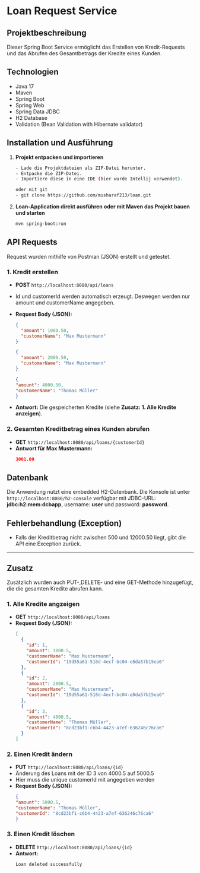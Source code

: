 # Loan Request Service

## Projektbeschreibung
Dieser Spring Boot Service ermöglicht das Erstellen von Kredit-Requests und das Abrufen des Gesamtbetrags der Kredite eines Kunden.

## Technologien
- Java 17
- Maven
- Spring Boot
- Spring Web
- Spring Data JDBC
- H2 Database
- Validation (Bean Validation with Hibernate validator)


## Installation und Ausführung
1. **Projekt entpacken und importieren**
   ```sh
   - Lade die Projektdateien als ZIP-Datei herunter.
   - Entpacke die ZIP-Datei.
   - Importiere diese in eine IDE (hier wurde Intellij verwendet).
   
   oder mit git
   - git clone https://github.com/musharaf213/loan.git
   
      ```
2. **Loan-Application direkt ausführen oder mit Maven das Projekt bauen und starten**
   ```sh
   mvn spring-boot:run
   ```

## API Requests
Request wurden mithilfe von Postman (JSON) erstellt und getestet.
### 1. Kredit erstellen
- **POST** `http://localhost:8080/api/loans`
- Id und customerId werden automatisch erzeugt. Deswegen werden nur amount und customerName angegeben.
- **Request Body (JSON):**
  ```json
  {
    "amount": 1000.50,
    "customerName": "Max Mustermann"
  }
  ```
  ```json
  {
    "amount": 2000.50,
    "customerName": "Max Mustermann"
  }
  ```
    ```json
  {
    "amount": 4000.50,
    "customerName": "Thomas Müller"
  }
  ```

- **Antwort:** Die gespeicherten Kredite (siehe **Zusatz: 1. Alle Kredite anzeigen**).

### 2. Gesamten Kreditbetrag eines Kunden abrufen
- **GET** `http://localhost:8080/api/loans/{customerId}`
- **Antwort für Max Mustermann:**
  ```json
  3001.00
  ```

## Datenbank
Die Anwendung nutzt eine embedded H2-Datenbank. Die Konsole ist unter `http://localhost:8080/h2-console` verfügbar mit JDBC-URL: **jdbc:h2:mem:dcbapp**, username: **user** und password: **password**.

## Fehlerbehandlung (Exception)
- Falls der Kreditbetrag nicht zwischen 500 und 12000.50 liegt, gibt die API eine Exception zurück.

---
## Zusatz

Zusätzlich wurden auch PUT-,DELETE- und eine GET-Methode hinzugefügt, die die gesamten Kredite abrufen kann.
### 1. Alle Kredite angzeigen
- **GET** `http://localhost:8080/api/loans`
- **Request Body (JSON):**
    ```json
    [
      {
        "id": 1,
        "amount": 1000.5,
        "customerName": "Max Mustermann",
        "customerId": "19d55a61-518d-4ecf-bc04-e8da57b15ea6"
      },
      {
        "id": 2,
        "amount": 2000.5,
        "customerName": "Max Mustermann",
        "customerId": "19d55a61-518d-4ecf-bc04-e8da57b15ea6"
      },
      {
        "id": 3,
        "amount": 4000.5,
        "customerName": "Thomas Müller",
        "customerId": "8cd23bf1-c6b4-4423-a7ef-636246c76ca6"
      }
    ]

### 2. Einen Kredit ändern
- **PUT** `http://localhost:8080/api/loans/{id}`
- Änderung des Loans mit der ID 3 von 4000.5 auf 5000.5
- Hier muss die unique customerId mit angegeben werden
- **Request Body (JSON):**
    ```json
  {
    "amount": 5000.5,
    "customerName": "Thomas Müller",
    "customerId": "8cd23bf1-c6b4-4423-a7ef-636246c76ca6"
  }

### 3. Einen Kredit löschen
- **DELETE** `http://localhost:8080/api/loans/{id}`
- **Antwort:**
    ```sh
    Loan deleted successfully
    ```


